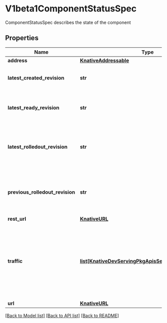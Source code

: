 # V1beta1ComponentStatusSpec

ComponentStatusSpec describes the state of the component

## Properties

| Name                            | Type                                                                                                          | Description                                                                                                   | Notes      |
|---------------------------------|---------------------------------------------------------------------------------------------------------------|---------------------------------------------------------------------------------------------------------------|------------|
| **address**                     | [**KnativeAddressable**](KnativeAddressable.md)                                                               |                                                                                                               | [optional] |
| **latest_created_revision**     | **str**                                                                                                       | Latest revision name that is created                                                                          | [optional] |
| **latest_ready_revision**       | **str**                                                                                                       | Latest revision name that is in ready state                                                                   | [optional] |
| **latest_rolledout_revision**   | **str**                                                                                                       | Latest revision name that is rolled out with 100 percent traffic                                              | [optional] |
| **previous_rolledout_revision** | **str**                                                                                                       | Previous revision name that is rolled out with 100 percent traffic                                            | [optional] |
| **rest_url**                    | [**KnativeURL**](KnativeURL.md)                                                                               |                                                                                                               | [optional] |
| **traffic**                     | [**list[KnativeDevServingPkgApisServingV1TrafficTarget]**](KnativeDevServingPkgApisServingV1TrafficTarget.md) | Traffic holds the configured traffic distribution for latest ready revision and previous rolled out revision. | [optional] |
| **url**                         | [**KnativeURL**](KnativeURL.md)                                                                               |                                                                                                               | [optional] |

[[Back to Model list]](../README.md#documentation-for-models) [[Back to API list]](../README.md#documentation-for-api-endpoints) [[Back to README]](../README.md)
